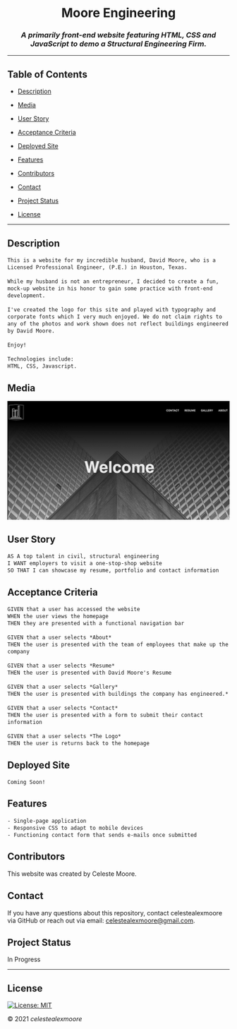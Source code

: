 <div align="center">

# Moore Engineering

### _A primarily front-end website featuring HTML, CSS and JavaScript to demo a Structural Engineering Firm._

---

</div>

## Table of Contents

- [Description](#Description)

- [Media](#Media)

- [User Story](#user-story)

- [Acceptance Criteria](#acceptance-criteria)

- [Deployed Site](#deployed-site)

- [Features](#Features)

- [Contributors](#Contributors)

- [Contact](#Contact)

- [Project Status](#project-status)

- [License](#License)

---

## Description
    This is a website for my incredible husband, David Moore, who is a Licensed Professional Engineer, (P.E.) in Houston, Texas.

    While my husband is not an entrepreneur, I decided to create a fun, mock-up website in his honor to gain some practice with front-end development. 
    
    I've created the logo for this site and played with typography and corporate fonts which I very much enjoyed. We do not claim rights to any of the photos and work shown does not reflect buildings engineered by David Moore.
    
    Enjoy!  

    Technologies include:  
    HTML, CSS, Javascript.

## Media

![](./assets/photos/sitePreview.png)

## User Story

    AS A top talent in civil, structural engineering   
    I WANT employers to visit a one-stop-shop website 
    SO THAT I can showcase my resume, portfolio and contact information

## Acceptance Criteria

    GIVEN that a user has accessed the website
    WHEN the user views the homepage
    THEN they are presented with a functional navigation bar

    GIVEN that a user selects *About*
    THEN the user is presented with the team of employees that make up the company

    GIVEN that a user selects *Resume*
    THEN the user is presented with David Moore's Resume

    GIVEN that a user selects *Gallery*
    THEN the user is presented with buildings the company has engineered.*

    GIVEN that a user selects *Contact*
    THEN the user is presented with a form to submit their contact information

    GIVEN that a user selects *The Logo*
    THEN the user is returns back to the homepage



## Deployed Site

    Coming Soon!

## Features
    - Single-page application
    - Responsive CSS to adapt to mobile devices
    - Functioning contact form that sends e-mails once submitted

## Contributors

This website was created by Celeste Moore.

## Contact

If you have any questions about this repository, contact celestealexmoore via GitHub or reach out via email:
celestealexmoore@gmail.com.

## Project Status

In Progress

---

## License

[![License: MIT](https://img.shields.io/badge/License-MIT-blueviolet.svg)](https://opensource.org/licenses/MIT)

© 2021 _celestealexmoore_